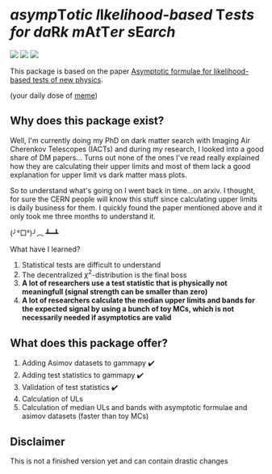 # *asymp*T*otic* *l*I*kelihood-based* T*ests* *for* *da*R*k* *m*A*t*T*er* *s*E*arch*
<img src="https://anaconda.org/conda-forge/titrate/badges/version.svg"> <img src="https://anaconda.org/conda-forge/titrate/badges/platforms.svg"> <img src="https://badge.fury.io/py/titrate.svg">

This package is based on the paper [Asymptotic formulae for likelihood-based tests of new physics](https://arxiv.org/abs/1007.1727).

(your daily dose of [meme](https://i.imgflip.com/7v739g.jpg))

## Why does this package exist?

Well, I'm currently doing my PhD on dark matter search with Imaging Air Cherenkov Telescopes (IACTs) and during my research, I looked into a good share of DM papers...
Turns out none of the ones I've read really explained how they are calculating their upper limits and most of them lack a good explanation for upper limit vs dark matter mass plots.

So to understand what's going on I went back in time...on arxiv. I thought, for sure the CERN people will know this stuff since calculating upper limits is daily business for them.
I quickly found the paper mentioned above and it only took me three months to understand it.

(╯°□°)╯︵ ┻━┻

What have I learned? 
1. Statistical tests are difficult to understand
2. The decentralized $\chi^2$-distribution is the final boss
3. **A lot of researchers use a test statistic that is physically not meaningfull (signal strength can be smaller than zero)**
4. **A lot of researchers calculate the median upper limits and bands for the expected signal by using a bunch of toy MCs, which is not necessarily needed if asymptotics are valid**

## What does this package offer?

1. Adding Asimov datasets to gammapy :heavy_check_mark:
2. Adding test statistics to gammapy :heavy_check_mark:
3. Validation of test statistics :heavy_check_mark:
4. Calculation of ULs
5. Calculation of median ULs and bands with asymptotic formulae and asimov datasets (faster than toy MCs)

## Disclaimer
This is not a finished version yet and can contain drastic changes
